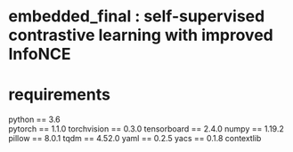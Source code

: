 # embedded_final : self-supervised contrastive learning with improved InfoNCE
# requirements
python == 3.6<br>
pytorch == 1.1.0
torchvision == 0.3.0
tensorboard == 2.4.0
numpy == 1.19.2
pillow == 8.0.1
tqdm == 4.52.0
yaml == 0.2.5
yacs == 0.1.8
contextlib
